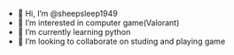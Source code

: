 - 👋 Hi, I’m @sheepsleep1949
- 👀 I’m interested in computer game(Valorant)
- 🌱 I’m currently learning python
- 💞️ I’m looking to collaborate on studing and playing game



<!---
sheepsleep1949/sheepsleep1949 is a ✨ special ✨ repository because its `README.md` (this file) appears on your GitHub profile.
You can click the Preview link to take a look at your changes.
--->
